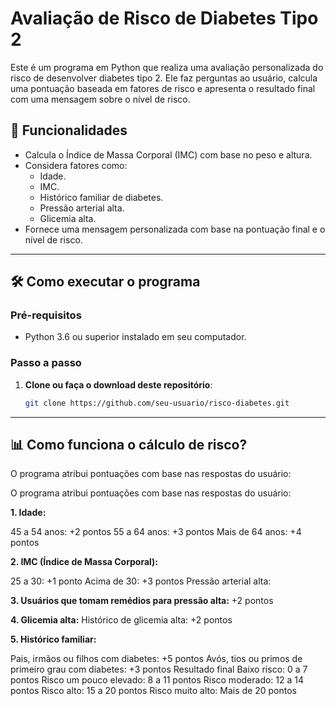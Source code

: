 # Avaliação de Risco de Diabetes Tipo 2

Este é um programa em Python que realiza uma avaliação personalizada do risco de desenvolver diabetes tipo 2. Ele faz perguntas ao usuário, calcula uma pontuação baseada em fatores de risco e apresenta o resultado final com uma mensagem sobre o nível de risco.

## 🎯 Funcionalidades

- Calcula o Índice de Massa Corporal (IMC) com base no peso e altura.
- Considera fatores como:
  - Idade.
  - IMC.
  - Histórico familiar de diabetes.
  - Pressão arterial alta.
  - Glicemia alta.
- Fornece uma mensagem personalizada com base na pontuação final e o nível de risco.

---

## 🛠️ Como executar o programa

### Pré-requisitos
- Python 3.6 ou superior instalado em seu computador.

### Passo a passo
1. **Clone ou faça o download deste repositório**:
   ```bash
   git clone https://github.com/seu-usuario/risco-diabetes.git

---

## 📊 Como funciona o cálculo de risco?
O programa atribui pontuações com base nas respostas do usuário:

O programa atribui pontuações com base nas respostas do usuário:

**1. Idade:**

45 a 54 anos: +2 pontos
55 a 64 anos: +3 pontos
Mais de 64 anos: +4 pontos

**2. IMC (Índice de Massa Corporal):**

25 a 30: +1 ponto
Acima de 30: +3 pontos
Pressão arterial alta:

**3. Usuários que tomam remédios para pressão alta:**
+2 pontos

**4. Glicemia alta:**
Histórico de glicemia alta: +2 pontos

**5. Histórico familiar:**

Pais, irmãos ou filhos com diabetes: +5 pontos
Avós, tios ou primos de primeiro grau com diabetes: +3 pontos
Resultado final
Baixo risco: 0 a 7 pontos
Risco um pouco elevado: 8 a 11 pontos
Risco moderado: 12 a 14 pontos
Risco alto: 15 a 20 pontos
Risco muito alto: Mais de 20 pontos
